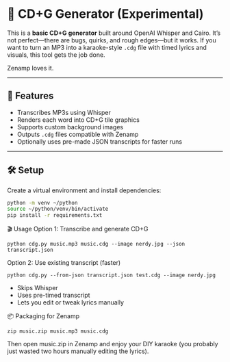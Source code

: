 # 🎤 CD+G Generator (Experimental)

This is a **basic CD+G generator** built around OpenAI Whisper and Cairo. It’s not perfect—there are bugs, quirks, and rough edges—but it works. If you want to turn an MP3 into a karaoke-style `.cdg` file with timed lyrics and visuals, this tool gets the job done.

Zenamp loves it.

---

## 🚀 Features

- Transcribes MP3s using Whisper
- Renders each word into CD+G tile graphics
- Supports custom background images
- Outputs `.cdg` files compatible with Zenamp
- Optionally uses pre-made JSON transcripts for faster runs

---

## 🛠️ Setup

Create a virtual environment and install dependencies:

```bash
python -m venv ~/python
source ~/python/venv/bin/activate
pip install -r requirements.txt
```

🎬 Usage
Option 1: Transcribe and generate CD+G

```
python cdg.py music.mp3 music.cdg --image nerdy.jpg --json transcript.json
```

Option 2: Use existing transcript (faster)

```
python cdg.py --from-json transcript.json test.cdg --image nerdy.jpg
```

* Skips Whisper
* Uses pre-timed transcript
* Lets you edit or tweak lyrics manually

📦 Packaging for Zenamp

```
zip music.zip music.mp3 music.cdg
```

Then open music.zip in Zenamp and enjoy your DIY karaoke (you probably just wasted two hours manually editing the lyrics).


